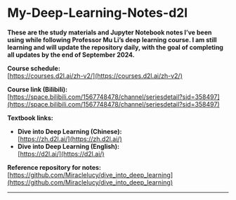 # **My-Deep-Learning-Notes-d2l**

**These are the study materials and Jupyter Notebook notes I’ve been using while following Professor Mu Li’s deep learning course. I am still learning and will update the repository daily, with the goal of completing all updates by the end of September 2024.**

**Course schedule:**  
[https://courses.d2l.ai/zh-v2/](https://courses.d2l.ai/zh-v2/)

**Course link (Bilibili):**  
[https://space.bilibili.com/1567748478/channel/seriesdetail?sid=358497](https://space.bilibili.com/1567748478/channel/seriesdetail?sid=358497)

**Textbook links:**

- **Dive into Deep Learning (Chinese):**  
  [https://zh.d2l.ai/](https://zh.d2l.ai/)  
- **Dive into Deep Learning (English):**  
  [https://d2l.ai/](https://d2l.ai/)

**Reference repository for notes:**  
[https://github.com/Miraclelucy/dive_into_deep_learning](https://github.com/Miraclelucy/dive_into_deep_learning)

---
